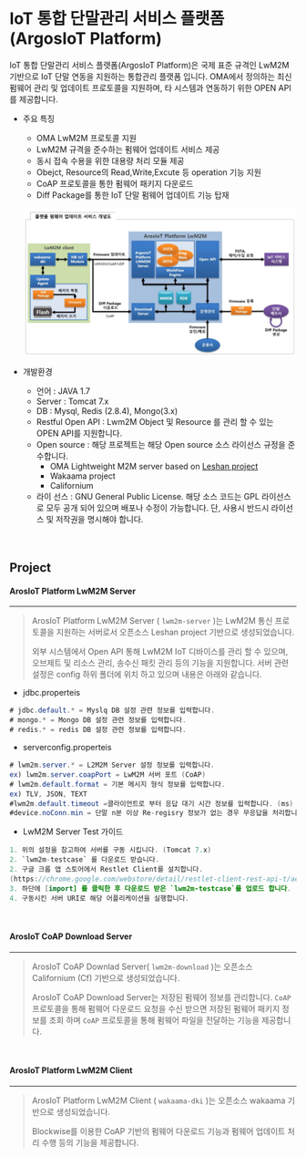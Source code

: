 IoT 통합 단말관리 서비스 플랫폼(ArgosIoT Platform)
=============
IoT 통합 단말관리 서비스 플랫폼(ArgosIoT Platform)은 국제 표준 규격인 LwM2M 기반으로 IoT 단말 연동을 지원하는 통합관리 플랫폼 입니다.
OMA에서 정의하는 최신 펌웨어 관리 및 업데이트 프로토콜을 지원하며, 타 시스템과 연동하기 위한 OPEN API를 제공합니다.

* 주요 특징 
 	* OMA LwM2M 프로토콜 지원 
 	* LwM2M 규격을 준수하는 펌웨어 업데이트 서비스 제공
 	* 동시 접속 수용을 위한 대용량 처리 모듈 제공
 	* Obejct, Resource의 Read,Write,Excute 등 operation 기능 지원
 	* CoAP 프로토콜을 통한 펌웨어 패키지 다운로드
 	* Diff Package를 통한 IoT 단말 펌웨어 업데이트 기능 탑재
 	
	![Leshan](https://raw.githubusercontent.com/DKITechnology/LwM2M/DKITechnology-etc/concept_diagram.JPG)

* 개발환경
	* 언어 : JAVA 1.7
	* Server : Tomcat 7.x
	* DB : Mysql, Redis (2.8.4), Mongo(3.x)
	* Restful Open API : Lwm2M Object 및 Resource 를 관리 할 수 있는 OPEN API를 지원합니다.
	* Open source : 해당 프로젝트는 해당 Open source 소스 라이선스 규정을 준수합니다.  
		* OMA Lightweight M2M server based on [Leshan project](https://github.com/eclipse/leshan)
		* Wakaama project 
		* Californium 
	* 라이 선스 : GNU General Public License. 해당 소스 코드는 GPL 라이선스로 모두 공개 되어 있으며 배포나 수정이 가능합니다. 단, 사용시 반드시 라이선스 및 저작권을 명시해야 합니다. 
<br/><br/><br/>

## Project

#### ArosIoT Platform LwM2M Server
------

> ArosIoT Platform LwM2M Server ( `lwm2m-server` )는 LwM2M 통신 프로토콜을 지원하는 서버로서 오픈소스 Leshan project 기반으로 생성되었습니다.<br/>
> 
> 외부 시스템에서 Open API 통해 LwM2M IoT 디바이스를 관리 할 수 있으며, 오브제트 및 리소스 관리, 송수신 패킷 관리 등의 기능을 지원합니다. 
> 서버 관련 설정은 config 하위 폴더에 위치 하고 있으며 내용은 아래와 같습니다.
 * jdbc.properteis
 ``` java
# jdbc.default.* = Myslq DB 설정 관련 정보를 입력합니다.
# mongo.* = Mongo DB 설정 관련 정보를 입력합니다.
# redis.* = redis DB 설정 관련 정보를 입력합니다.
 ```
  * serverconfig.properteis
 ``` java
# lwm2m.server.* = L2M2M Server 설정 정보를 입력합니다.
ex) lwm2m.server.coapPort = LwM2M 서버 포트 (CoAP)
# lwm2m.default.format = 기본 메시지 형식 정보를 입력합니다.
ex) TLV, JSON, TEXT
#lwm2m.default.timeout =클라이언트로 부터 응답 대기 시간 정보를 입력합니다. (ms)
#device.noConn.min = 단말 n분 이상 Re-regisry 정보가 없는 경우 무응답을 처리합니다.
 ```
 
  * LwM2M Server Test 가이드
  ``` java
 1. 위의 설정을 참고하여 서버를 구동 시킵니다. (Tomcat 7.x)
 2. `lwm2m-testcase` 를 다운로드 받습니다.
 2. 구글 크롭 앱 스토어에서 Restlet Client를 설치합니다.  
 (https://chrome.google.com/webstore/detail/restlet-client-rest-api-t/aejoelaoggembcahagimdiliamlcdmfm)
 3. 하단에 [import] 를 클릭한 후 다운로드 받은 `lwm2m-testcase`를 업로드 합니다.
 4. 구동시킨 서버 URI로 해당 어플리케이션을 실행합니다.
 ```
<br/> 

#### ArosIoT CoAP Download Server
------

> ArosIoT CoAP Downlad Server( `lwm2m-download` )는 오픈소스 Californium (Cf) 기반으로 생성되었습니다.
> 
> ArosIoT CoAP Download Server는 저장된 펌웨어 정보를 관리합니다. `CoAP` 프로토콜을 통해 펌웨어 다운로드 요청을 수신 받으면 저장된 펌웨어 패키지 정보를 조회 하며 `CoAP` 프로토콜을 통해 펌웨어 파일을 전달하는 기능을 제공합니다.

<br/> 

#### ArosIoT Platform LwM2M Client
------

> ArosIoT Platform LwM2M Client ( `wakaama-dki` )는 오픈소스 wakaama 기반으로 생성되었습니다.<br/>
> 
> Blockwise를 이용한 CoAP 기반의 펌웨어 다운로드 기능과 펌웨어 업데이트 처리 수행 등의 기능을 제공합니다.
 
